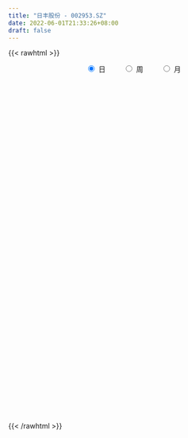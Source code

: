 ```yaml
---
title: "日丰股份 - 002953.SZ"
date: 2022-06-01T21:33:26+08:00
draft: false
---
```

{{< rawhtml >}}
    <div style="text-align: center">
        <label style="padding: 1rem;"><input style="margin-right: .5rem" type="radio" name="period" value="D" checked onclick="period_change(this)">日</label>
        <label style="padding: 1rem;"><input style="margin-right: .5rem" type="radio" name="period" value="W" onclick="period_change(this)">周</label>
        <label style="padding: 1rem;"><input style="margin-right: .5rem" type="radio" name="period" value="M" onclick="period_change(this)">月</label>
    </div>
    <div id="chart" style="height: 700px;"></div> 
    <script type="text/javascript">
        const D_v = [4543.0,6357.81,24019.19,13362.94,9066.63,9526.84,12273.0,9217.0,15599.23,35052.8,14997.01,22990.8,15922.03,13403.4,16217.33,10861.93,12522.52,12541.0,8512.6,8571.03,13570.0,19981.78,13193.91,16154.6,11645.41,22633.2,10874.6,24160.2,21448.6,18273.69,8511.0,9645.2,8670.21,10943.2,9916.0,25991.19,22322.63,12625.0,12101.6,10345.6,13674.4,11222.44,9140.8,11184.8,9157.8,14053.03,13467.2,14787.8,8556.2,13259.0,14322.99,10308.6,7933.39,10446.4,11861.8,7670.6,10428.0,18037.59,14621.4,12314.2,13980.44,13841.4,13320.73,22216.8,18340.2,28530.0,18557.63,14324.0,16413.8,14799.4,17777.4,16745.2,16732.52,12878.23,80746.35,66686.14,81108.84,55283.56,44692.03,35972.19,30787.62,27643.8,29346.82,27202.4,24713.6,28942.26,25210.43,20381.46,29242.8,20890.6,16372.2,59735.76,58441.6,44169.4,27109.56,29300.28,17171.4,21219.6,32522.52,20518.8,33923.04,25976.2,83542.29,85466.4,55422.27,46914.87,133076.7,226387.19,159967.92,168963.92,120039.06,108753.12,90962.87,55872.36,110287.12,59695.35,59031.66,76053.06,74931.67,77380.84,97325.9,78522.29,70008.46,56322.4,138598.24,249429.86,128399.03,89861.03,118896.7,108524.57,168007.24,132376.4,63589.13,79654.8,63837.23,59817.5,53386.4,36988.4,59690.8,35613.59,49200.92,39468.15,74079.6,44531.6,39511.21,27252.33,33039.93,53769.91,32577.13,23172.6,21158.4,33457.79,33558.29,25426.06,25306.0,29379.2,21889.52,30747.4,17859.6,40040.2,26620.41,30006.2,26046.6,24629.5,18617.4,27511.2,23807.0,14579.6,23146.2,18458.4,23560.45,19273.2,17549.2,15655.0,13004.2,13796.0,25098.0,11433.2,9895.4,17942.0,16081.0,11240.0,10077.2,39091.0,26905.79,31611.9,19469.66,15021.8,11891.2,8730.4,16611.58,13599.66,13581.4,22497.0,22839.8,10381.6,16221.34,11254.0,18209.4,14985.59,14418.87,10944.46,13594.26,11179.4,44112.86,53657.27,39896.13,21238.8,23717.6,13778.26,17465.2,9657.2,11138.47,12910.72,12604.83,12345.0,8596.4,7152.63,7662.4,12003.8,10775.42,11875.12,7098.49,9301.33,17657.4,15849.0,11079.03,13328.6,9468.4,17967.2,10770.94,10634.0,19184.13,25204.93,17679.8,13118.79,8069.62,7501.13,6825.05,10219.4,13898.4,14268.83,10916.6,13593.6,8958.2,8749.6,11949.39,9859.59,9525.12,11948.2]
const D_histogram = [0.0,0.0072496866,0.0422337808,0.0523127905,0.0592806246,0.0524640391,0.0603729284,0.060181597,0.050471994,0.0549037567,0.0499726505,0.0686738037,0.0678651473,0.0553540095,0.0315704382,0.0044490491,-0.0137801621,-0.047146921,-0.0689997044,-0.0657403352,-0.052505771,-0.0252967578,-0.0168627581,-0.0052840242,-0.0114744641,0.0092008095,0.0066814145,0.0235642549,0.0089114716,-0.0305030072,-0.0450113442,-0.0519803259,-0.0594835765,-0.0731745548,-0.0668850387,-0.0322949821,-0.0251023676,-0.0302963612,-0.0416363583,-0.0452901894,-0.0514898349,-0.0645863857,-0.0620267359,-0.0515614223,-0.0563555578,-0.0799069075,-0.0844420659,-0.1117277578,-0.1145737873,-0.0882894701,-0.0557724564,-0.0298608612,-0.0068269774,-0.009124884,-0.0169481823,-0.0118315345,0.0056216005,0.0426428047,0.0630875723,0.0738415427,0.0848094116,0.0747214437,0.08370344,0.0522841843,0.0481242209,0.0790271869,0.0758618001,0.0743104191,0.0768735063,0.0523497657,0.0381800276,0.0107341063,-0.0146843011,-0.0195970129,0.0403373539,0.08599051,0.1564793446,0.1650925988,0.1513264065,0.1188045409,0.0868100556,0.0445001122,0.0252827673,-0.018715932,-0.0554763099,-0.0409740019,-0.0301077975,-0.0347851679,-0.0712166542,-0.0897409976,-0.1022476425,-0.0373417118,0.0242661303,0.0639293094,0.0608096628,0.0340903927,0.0200675473,0.0076719946,0.023093949,0.0276487024,0.039130206,0.0159715991,0.041201929,0.0672652117,0.0546785602,0.0458436636,0.1341690898,0.1744339685,0.2037651112,0.2599790828,0.243987647,0.235990122,0.2016137444,0.1437498648,0.0387704439,-0.0162967663,-0.0601304711,-0.054921396,-0.0580499228,-0.0335609784,0.0025635668,-0.0344141966,-0.0411657084,-0.0572421896,0.040510696,0.1373843765,0.1262073211,0.108231206,0.1364670066,0.1082751979,0.1991091301,0.1614958582,0.1215592319,0.0022107782,-0.1102441118,-0.1407561262,-0.190101592,-0.2022827315,-0.2353809338,-0.2493237006,-0.2754881151,-0.283700811,-0.243846691,-0.2258146195,-0.2225289555,-0.1994331568,-0.1921185163,-0.23995131,-0.2573919415,-0.2313080804,-0.2215419067,-0.1843579416,-0.1289653855,-0.0820006377,-0.0611004728,-0.033880909,-0.0219190871,-0.0277557425,-0.0194900216,0.0253056865,0.0542156728,0.077911485,0.0930903444,0.0719287682,0.0519094545,-0.0104969658,-0.0597993627,-0.1064638998,-0.1704841983,-0.1746295871,-0.2031725286,-0.1825067335,-0.1297506912,-0.0753053503,-0.0282272582,0.0099150795,0.0117166278,0.0001919782,-0.0031271544,0.0231286061,0.0428797159,0.0631643091,0.0812996099,0.1173734476,0.149768712,0.1120865576,0.0998478512,0.089930719,0.0836981364,0.0728909725,0.0557878859,0.032317174,0.006012074,-0.0360205509,-0.0620128301,-0.0675129606,-0.045048745,-0.0648442057,-0.1386596578,-0.1502507967,-0.1282726293,-0.1014298829,-0.0778194877,-0.07005893,0.0053776638,0.0611914441,0.0620737552,0.0302528847,0.0082513925,-0.0019937193,-0.0190066125,-0.0278390765,-0.01825421,-0.0314099289,-0.0357215897,-0.0629004738,-0.0709351337,-0.0829802916,-0.0775732969,-0.0772886854,-0.0736716812,-0.074369461,-0.0762892287,-0.1003984045,-0.080763256,-0.1353871526,-0.1848817059,-0.1802820692,-0.174154472,-0.1248738061,-0.0738187531,-0.038199577,0.0274460205,0.1096841447,0.1403251951,0.1590362976,0.1682884204,0.1713814397,0.1694231214,0.1755024108,0.1890917084,0.2068829584,0.2259037361,0.1956817524,0.1804060127,0.1665915904,0.1578666325,0.1607255151,0.1607560818,0.1701330963]
const D_fast = [0.0,0.0090621083,0.0546046477,0.077761855,0.0995498452,0.1058492695,0.1288513909,0.1437054588,0.1466138543,0.1647715562,0.1723336126,0.2082032167,0.2243608471,0.2256882117,0.2097972499,0.1837881232,0.1621138715,0.1169603823,0.0778576727,0.0646819581,0.0647900796,0.0856749033,0.0898932135,0.1001509413,0.0910918854,0.1140673615,0.1132183201,0.1359922241,0.1235673088,0.0765270782,0.0507659052,0.0308018419,0.0084276973,-0.0235569197,-0.0339886633,-0.0074723522,-0.0065553296,-0.0193234135,-0.0410725002,-0.0560488787,-0.0751209828,-0.1043641302,-0.1173111643,-0.1197362063,-0.1386192312,-0.1821473078,-0.2077929826,-0.2630106141,-0.2945000904,-0.2902881406,-0.2717142411,-0.2532678611,-0.2319407218,-0.2365198494,-0.2485801932,-0.2464214291,-0.2275628939,-0.1798809886,-0.1436643279,-0.1144499717,-0.08227975,-0.0736873569,-0.0437795007,-0.0621277102,-0.0542566184,-0.0035968557,0.0122032075,0.0292294313,0.0510108951,0.0395745959,0.0349498647,0.0101874699,-0.0189020128,-0.0287139777,0.0413047276,0.1084555112,0.2180641819,0.2679505857,0.2920159952,0.2891952647,0.2789032934,0.247718378,0.2348217249,0.1861440426,0.1355145873,0.1397733948,0.1431126498,0.1297389874,0.0755033376,0.0345437448,-0.0035248107,0.0520456921,0.1197200667,0.1753655731,0.1874483423,0.1692516704,0.1602457118,0.1497681578,0.1709635994,0.1824305283,0.2036945834,0.1845288764,0.2200596885,0.2629392742,0.2640222627,0.266648282,0.3885159806,0.4723893515,0.5526617719,0.6738705142,0.7188759902,0.7698759957,0.7859030542,0.7639766408,0.6686898309,0.609548429,0.5506821065,0.5421608326,0.5245198251,0.5406185249,0.5773839617,0.5318026492,0.5147597103,0.4843726817,0.5922532413,0.723473016,0.7438477909,0.7529294772,0.8152820295,0.8141590203,0.954770235,0.9575309277,0.9479841094,0.8291883502,0.6891724323,0.6234713863,0.5266005224,0.4638487001,0.3719052644,0.2956315724,0.2005951292,0.1214572305,0.1003496777,0.0619280944,0.0095815195,-0.017180971,-0.0578959596,-0.1657165808,-0.2475051976,-0.2792483567,-0.3248676596,-0.3337731799,-0.3106219702,-0.2841573818,-0.2785323352,-0.2597829985,-0.2533009485,-0.2660765395,-0.262683324,-0.2115611942,-0.1690972898,-0.1259236063,-0.0874721609,-0.090651545,-0.0976934951,-0.1627241568,-0.2269763943,-0.3002569064,-0.4068982545,-0.45470104,-0.5340371137,-0.558998002,-0.5386796325,-0.5030606292,-0.4630393516,-0.4224182441,-0.4176875388,-0.4291641938,-0.433265115,-0.401227203,-0.3707561642,-0.3346804937,-0.2962202905,-0.2308030908,-0.1609656485,-0.1706261635,-0.157902907,-0.1453373596,-0.130645408,-0.1232298288,-0.1263859439,-0.1417773623,-0.1665794439,-0.2176172064,-0.2591126932,-0.2814910639,-0.2702890345,-0.3062955467,-0.4147759132,-0.4639297512,-0.4740197411,-0.4725344655,-0.4683789423,-0.478133117,-0.4013521073,-0.330240466,-0.3138397161,-0.3380973654,-0.3580360095,-0.3687795511,-0.3905440974,-0.4063363305,-0.4013150166,-0.4223232177,-0.4355652759,-0.4784692784,-0.5042377217,-0.5370279526,-0.5510142821,-0.5700518419,-0.5848527581,-0.6041429031,-0.625134978,-0.6743437549,-0.6748994205,-0.7633701052,-0.859085085,-0.8995559656,-0.9369669864,-0.918904772,-0.8863044073,-0.8602351254,-0.7877280228,-0.6780688624,-0.6123465132,-0.5538763364,-0.5025521085,-0.4566137293,-0.4162162672,-0.366261375,-0.3053991504,-0.2358871607,-0.1603904491,-0.1416919946,-0.1118662312,-0.0840327558,-0.0532910557,-0.0102507943,0.0299687928,0.0818790814]
const D_slow = [0.0,0.0018124217,0.0123708669,0.0254490645,0.0402692206,0.0533852304,0.0684784625,0.0835238618,0.0961418603,0.1098677995,0.1223609621,0.139529413,0.1564956998,0.1703342022,0.1782268117,0.179339074,0.1758940335,0.1641073033,0.1468573772,0.1304222933,0.1172958506,0.1109716611,0.1067559716,0.1054349656,0.1025663495,0.1048665519,0.1065369056,0.1124279693,0.1146558372,0.1070300854,0.0957772493,0.0827821679,0.0679112737,0.0496176351,0.0328963754,0.0248226299,0.018547038,0.0109729477,0.0005638581,-0.0107586893,-0.023631148,-0.0397777444,-0.0552844284,-0.068174784,-0.0822636734,-0.1022404003,-0.1233509168,-0.1512828562,-0.1799263031,-0.2019986706,-0.2159417847,-0.223407,-0.2251137443,-0.2273949653,-0.2316320109,-0.2345898945,-0.2331844944,-0.2225237933,-0.2067519002,-0.1882915145,-0.1670891616,-0.1484088007,-0.1274829407,-0.1144118946,-0.1023808394,-0.0826240426,-0.0636585926,-0.0450809878,-0.0258626112,-0.0127751698,-0.0032301629,-0.0005466364,-0.0042177116,-0.0091169649,0.0009673736,0.0224650011,0.0615848373,0.102857987,0.1406895886,0.1703907238,0.1920932377,0.2032182658,0.2095389576,0.2048599746,0.1909908972,0.1807473967,0.1732204473,0.1645241553,0.1467199918,0.1242847424,0.0987228318,0.0893874038,0.0954539364,0.1114362638,0.1266386795,0.1351612776,0.1401781645,0.1420961631,0.1478696504,0.154781826,0.1645643775,0.1685572772,0.1788577595,0.1956740624,0.2093437025,0.2208046184,0.2543468908,0.297955383,0.3488966607,0.4138914314,0.4748883432,0.5338858737,0.5842893098,0.620226776,0.629919387,0.6258451954,0.6108125776,0.5970822286,0.5825697479,0.5741795033,0.574820395,0.5662168458,0.5559254187,0.5416148713,0.5517425453,0.5860886395,0.6176404697,0.6446982712,0.6788150229,0.7058838224,0.7556611049,0.7960350695,0.8264248774,0.826977572,0.799416544,0.7642275125,0.7167021145,0.6661314316,0.6072861982,0.544955273,0.4760832442,0.4051580415,0.3441963687,0.2877427139,0.232110475,0.1822521858,0.1342225567,0.0742347292,0.0098867439,-0.0479402762,-0.1033257529,-0.1494152383,-0.1816565847,-0.2021567441,-0.2174318623,-0.2259020896,-0.2313818613,-0.238320797,-0.2431933024,-0.2368668808,-0.2233129626,-0.2038350913,-0.1805625052,-0.1625803132,-0.1496029496,-0.152227191,-0.1671770317,-0.1937930066,-0.2364140562,-0.280071453,-0.3308645851,-0.3764912685,-0.4089289413,-0.4277552789,-0.4348120934,-0.4323333236,-0.4294041666,-0.4293561721,-0.4301379607,-0.4243558091,-0.4136358801,-0.3978448029,-0.3775199004,-0.3481765385,-0.3107343605,-0.2827127211,-0.2577507583,-0.2352680785,-0.2143435444,-0.1961208013,-0.1821738298,-0.1740945363,-0.1725915178,-0.1815966556,-0.1970998631,-0.2139781033,-0.2252402895,-0.2414513409,-0.2761162554,-0.3136789546,-0.3457471119,-0.3711045826,-0.3905594545,-0.408074187,-0.4067297711,-0.3914319101,-0.3759134713,-0.3683502501,-0.366287402,-0.3667858318,-0.3715374849,-0.3784972541,-0.3830608066,-0.3909132888,-0.3998436862,-0.4155688046,-0.4333025881,-0.454047661,-0.4734409852,-0.4927631565,-0.5111810768,-0.5297734421,-0.5488457493,-0.5739453504,-0.5941361644,-0.6279829526,-0.6742033791,-0.7192738964,-0.7628125144,-0.7940309659,-0.8124856542,-0.8220355484,-0.8151740433,-0.7877530071,-0.7526717083,-0.7129126339,-0.6708405289,-0.6279951689,-0.5856393886,-0.5417637859,-0.4944908588,-0.4427701192,-0.3862941851,-0.337373747,-0.2922722439,-0.2506243463,-0.2111576882,-0.1709763094,-0.1307872889,-0.0882540149]
const D_data = [['2021-05-21', 14.0673, 13.975, 13.975, 14.11],['2021-05-24', 13.9679, 14.0886, 13.8542, 14.11],['2021-05-25', 14.0886, 14.5718, 13.9963, 14.5718],['2021-05-26', 14.5789, 14.4226, 14.387, 14.6286],['2021-05-27', 14.4226, 14.4794, 14.3657, 14.5433],['2021-05-28', 14.2307, 14.3586, 14.2307, 14.4794],['2021-05-31', 14.3444, 14.6002, 14.3018, 14.6286],['2021-06-01', 14.4439, 14.5789, 14.4226, 14.7778],['2021-06-02', 14.35, 14.49, 14.32, 14.65],['2021-06-03', 14.58, 14.71, 14.57, 15.35],['2021-06-04', 14.58, 14.65, 14.45, 14.71],['2021-06-07', 14.64, 15.05, 14.57, 15.11],['2021-06-08', 15.04, 14.93, 14.85, 15.18],['2021-06-09', 15.01, 14.82, 14.63, 15.01],['2021-06-10', 14.7, 14.64, 14.49, 14.83],['2021-06-11', 14.72, 14.5, 14.44, 14.72],['2021-06-15', 14.54, 14.51, 14.29, 14.66],['2021-06-16', 14.47, 14.18, 14.01, 14.51],['2021-06-17', 14.2, 14.15, 14.08, 14.3],['2021-06-18', 14.14, 14.38, 14.1, 14.4],['2021-06-21', 14.38, 14.52, 14.38, 14.7],['2021-06-22', 14.47, 14.79, 14.43, 14.8],['2021-06-23', 14.79, 14.65, 14.62, 14.88],['2021-06-24', 14.65, 14.75, 14.52, 14.95],['2021-06-25', 14.75, 14.55, 14.51, 14.87],['2021-06-28', 14.65, 14.94, 14.55, 15.02],['2021-06-29', 14.88, 14.72, 14.63, 14.99],['2021-06-30', 14.87, 15.03, 14.74, 15.15],['2021-07-01', 15.0, 14.67, 14.65, 15.0],['2021-07-02', 14.75, 14.22, 14.15, 14.75],['2021-07-05', 14.36, 14.37, 14.17, 14.49],['2021-07-06', 14.37, 14.38, 14.2, 14.49],['2021-07-07', 14.35, 14.3, 14.29, 14.47],['2021-07-08', 14.37, 14.12, 14.1, 14.39],['2021-07-09', 14.12, 14.3, 14.1, 14.42],['2021-07-12', 14.31, 14.73, 14.3, 15.08],['2021-07-13', 14.69, 14.48, 14.25, 14.69],['2021-07-14', 14.45, 14.31, 14.3, 14.46],['2021-07-15', 14.3, 14.16, 14.08, 14.44],['2021-07-16', 14.32, 14.18, 14.1, 14.32],['2021-07-19', 14.18, 14.08, 13.89, 14.29],['2021-07-20', 13.98, 13.89, 13.82, 13.98],['2021-07-21', 13.96, 14.0, 13.9, 14.05],['2021-07-22', 14.0, 14.08, 13.82, 14.08],['2021-07-23', 14.08, 13.85, 13.84, 14.08],['2021-07-26', 13.78, 13.47, 13.4, 13.83],['2021-07-27', 13.48, 13.55, 13.48, 13.84],['2021-07-28', 13.58, 13.08, 12.83, 13.58],['2021-07-29', 13.1, 13.19, 13.1, 13.28],['2021-07-30', 13.04, 13.51, 13.04, 13.66],['2021-08-02', 13.21, 13.66, 13.21, 13.73],['2021-08-03', 13.5, 13.67, 13.5, 13.84],['2021-08-04', 13.75, 13.72, 13.65, 13.9],['2021-08-05', 13.65, 13.42, 13.42, 13.82],['2021-08-06', 13.58, 13.28, 13.18, 13.62],['2021-08-09', 13.23, 13.39, 13.18, 13.45],['2021-08-10', 13.55, 13.57, 13.36, 13.67],['2021-08-11', 13.55, 13.95, 13.51, 13.96],['2021-08-12', 14.0, 13.91, 13.8, 14.11],['2021-08-13', 13.98, 13.9, 13.82, 14.01],['2021-08-16', 13.85, 14.0, 13.79, 14.11],['2021-08-17', 14.1, 13.78, 13.75, 14.16],['2021-08-18', 13.78, 14.06, 13.64, 14.07],['2021-08-19', 14.16, 13.53, 13.5, 14.22],['2021-08-20', 13.52, 13.8, 13.3, 14.01],['2021-08-23', 13.8, 14.35, 13.6, 14.62],['2021-08-24', 14.34, 14.05, 14.01, 14.36],['2021-08-25', 13.96, 14.11, 13.95, 14.27],['2021-08-26', 14.12, 14.22, 13.91, 14.29],['2021-08-27', 14.22, 13.87, 13.64, 14.22],['2021-08-30', 13.87, 13.93, 13.81, 14.12],['2021-08-31', 13.93, 13.67, 13.61, 14.03],['2021-09-01', 13.69, 13.55, 13.42, 13.81],['2021-09-02', 13.51, 13.71, 13.39, 13.72],['2021-09-03', 13.84, 14.68, 13.79, 15.0],['2021-09-06', 14.98, 14.84, 14.53, 15.25],['2021-09-07', 14.91, 15.57, 14.71, 15.69],['2021-09-08', 15.58, 15.15, 15.06, 15.6],['2021-09-09', 15.12, 15.0, 14.9, 15.36],['2021-09-10', 15.14, 14.77, 14.62, 15.14],['2021-09-13', 14.79, 14.71, 14.54, 14.89],['2021-09-14', 14.71, 14.46, 14.36, 14.8],['2021-09-15', 14.41, 14.64, 14.37, 14.94],['2021-09-16', 14.74, 14.19, 14.18, 14.76],['2021-09-17', 14.23, 14.06, 13.87, 14.42],['2021-09-22', 13.95, 14.63, 13.9, 14.68],['2021-09-23', 14.63, 14.65, 14.56, 14.92],['2021-09-24', 14.82, 14.47, 14.4, 14.85],['2021-09-27', 14.5, 13.94, 13.78, 14.63],['2021-09-28', 14.04, 13.97, 13.82, 14.04],['2021-09-29', 13.81, 13.9, 13.81, 14.1],['2021-09-30', 13.9, 14.97, 13.9, 15.12],['2021-10-08', 15.09, 15.28, 15.09, 15.65],['2021-10-11', 15.4, 15.33, 15.11, 15.55],['2021-10-12', 15.32, 14.96, 14.8, 15.33],['2021-10-13', 15.2, 14.64, 14.3, 15.2],['2021-10-14', 14.6, 14.73, 14.44, 14.82],['2021-10-15', 14.69, 14.71, 14.24, 14.73],['2021-10-18', 14.78, 15.1, 14.45, 15.24],['2021-10-19', 15.05, 15.06, 14.88, 15.24],['2021-10-20', 15.06, 15.24, 14.93, 15.35],['2021-10-21', 15.14, 14.82, 14.73, 15.18],['2021-10-22', 14.78, 15.48, 14.56, 15.88],['2021-10-25', 15.46, 15.7, 15.24, 15.78],['2021-10-26', 15.53, 15.33, 15.13, 15.6],['2021-10-27', 15.25, 15.39, 14.95, 15.46],['2021-10-28', 15.17, 16.93, 15.12, 16.93],['2021-10-29', 17.2, 16.84, 16.55, 18.0],['2021-11-01', 16.59, 17.09, 16.27, 17.89],['2021-11-02', 17.4, 17.9, 17.1, 18.77],['2021-11-03', 17.44, 17.37, 16.52, 17.51],['2021-11-04', 17.17, 17.67, 16.78, 17.75],['2021-11-05', 17.4, 17.48, 16.98, 17.57],['2021-11-08', 17.38, 17.16, 17.0, 17.45],['2021-11-09', 17.18, 16.29, 16.27, 17.44],['2021-11-10', 16.1, 16.58, 16.06, 16.59],['2021-11-11', 16.55, 16.51, 16.19, 16.78],['2021-11-12', 16.6, 17.06, 16.37, 17.1],['2021-11-15', 17.08, 17.0, 16.85, 17.58],['2021-11-16', 16.93, 17.45, 16.67, 17.45],['2021-11-17', 17.32, 17.83, 17.1, 17.96],['2021-11-18', 17.78, 16.98, 16.98, 17.78],['2021-11-19', 16.9, 17.29, 16.46, 17.37],['2021-11-22', 17.37, 17.15, 17.13, 17.8],['2021-11-23', 17.96, 18.87, 17.58, 18.87],['2021-11-24', 19.68, 19.54, 19.2, 20.55],['2021-11-25', 19.1, 18.61, 18.6, 19.21],['2021-11-26', 18.21, 18.63, 18.14, 18.93],['2021-11-29', 18.3, 19.43, 18.21, 19.84],['2021-11-30', 19.91, 18.92, 18.88, 20.0],['2021-12-01', 19.03, 20.81, 18.43, 20.81],['2021-12-02', 20.77, 19.6, 19.54, 20.77],['2021-12-03', 19.88, 19.59, 19.2, 19.94],['2021-12-06', 19.36, 18.33, 18.3, 19.7],['2021-12-07', 18.66, 17.86, 17.51, 18.66],['2021-12-08', 17.82, 18.51, 17.66, 18.73],['2021-12-09', 18.58, 18.03, 17.93, 18.58],['2021-12-10', 18.03, 18.27, 17.95, 18.47],['2021-12-13', 18.31, 17.8, 17.56, 18.39],['2021-12-14', 17.8, 17.8, 17.6, 17.99],['2021-12-15', 17.87, 17.4, 17.37, 17.9],['2021-12-16', 17.4, 17.37, 17.26, 17.53],['2021-12-17', 17.37, 17.9, 17.29, 18.28],['2021-12-20', 17.72, 17.64, 17.39, 18.17],['2021-12-21', 17.52, 17.37, 16.92, 17.59],['2021-12-22', 17.37, 17.55, 17.18, 17.55],['2021-12-23', 17.52, 17.3, 17.18, 17.52],['2021-12-24', 17.33, 16.34, 16.34, 17.33],['2021-12-27', 16.28, 16.35, 16.24, 16.77],['2021-12-28', 16.49, 16.72, 16.39, 16.82],['2021-12-29', 16.66, 16.42, 16.41, 16.68],['2021-12-30', 16.6, 16.71, 16.3, 16.89],['2021-12-31', 16.76, 17.04, 16.64, 17.16],['2022-01-04', 16.85, 17.1, 16.85, 17.4],['2022-01-05', 17.1, 16.87, 16.61, 17.1],['2022-01-06', 16.87, 17.01, 16.59, 17.14],['2022-01-07', 17.01, 16.87, 16.82, 17.16],['2022-01-10', 16.87, 16.61, 16.59, 17.05],['2022-01-11', 16.63, 16.74, 16.63, 16.9],['2022-01-12', 16.78, 17.31, 16.77, 17.44],['2022-01-13', 17.29, 17.31, 17.04, 17.47],['2022-01-14', 17.21, 17.41, 17.12, 17.64],['2022-01-17', 17.41, 17.45, 17.19, 17.53],['2022-01-18', 17.38, 17.02, 16.93, 17.48],['2022-01-19', 17.03, 16.95, 16.66, 17.18],['2022-01-20', 17.1, 16.19, 16.16, 17.1],['2022-01-21', 16.19, 16.0, 15.7, 16.28],['2022-01-24', 15.93, 15.68, 15.6, 16.01],['2022-01-25', 15.68, 15.02, 15.0, 15.89],['2022-01-26', 15.25, 15.41, 15.05, 15.42],['2022-01-27', 15.43, 14.82, 14.54, 15.5],['2022-01-28', 14.97, 15.21, 14.67, 15.32],['2022-02-07', 15.57, 15.63, 15.18, 15.75],['2022-02-08', 15.66, 15.8, 15.4, 15.84],['2022-02-09', 15.67, 15.88, 15.67, 15.95],['2022-02-10', 15.76, 15.93, 15.62, 15.94],['2022-02-11', 15.85, 15.53, 15.21, 15.85],['2022-02-14', 15.33, 15.28, 15.15, 15.53],['2022-02-15', 15.28, 15.28, 15.06, 15.34],['2022-02-16', 15.39, 15.66, 15.24, 15.73],['2022-02-17', 15.6, 15.67, 15.56, 15.9],['2022-02-18', 15.66, 15.77, 15.53, 15.78],['2022-02-21', 15.78, 15.85, 15.62, 15.85],['2022-02-22', 15.8, 16.25, 15.51, 16.52],['2022-02-23', 16.4, 16.45, 16.0, 16.58],['2022-02-24', 16.29, 15.62, 15.39, 16.4],['2022-02-25', 15.74, 15.85, 15.64, 16.14],['2022-02-28', 15.86, 15.86, 15.44, 15.91],['2022-03-01', 15.86, 15.9, 15.81, 16.0],['2022-03-02', 15.77, 15.83, 15.7, 15.98],['2022-03-03', 15.87, 15.7, 15.56, 15.97],['2022-03-04', 15.7, 15.52, 15.39, 15.83],['2022-03-07', 15.37, 15.34, 15.2, 15.55],['2022-03-08', 15.31, 14.92, 14.56, 15.6],['2022-03-09', 14.92, 14.87, 14.38, 15.22],['2022-03-10', 15.2, 14.96, 14.92, 15.36],['2022-03-11', 14.65, 15.28, 14.53, 15.3],['2022-03-14', 15.14, 14.68, 14.67, 15.14],['2022-03-15', 14.6, 13.63, 13.61, 14.6],['2022-03-16', 13.82, 14.02, 13.43, 14.12],['2022-03-17', 14.16, 14.31, 14.09, 14.49],['2022-03-18', 14.2, 14.36, 14.03, 14.44],['2022-03-21', 14.37, 14.33, 14.18, 14.6],['2022-03-22', 14.46, 14.1, 14.08, 14.46],['2022-03-23', 14.16, 15.09, 14.08, 15.28],['2022-03-24', 14.84, 15.17, 14.21, 15.43],['2022-03-25', 14.88, 14.63, 14.55, 15.32],['2022-03-28', 14.45, 14.12, 14.03, 14.49],['2022-03-29', 14.25, 14.06, 13.79, 14.5],['2022-03-30', 14.03, 14.07, 13.86, 14.2],['2022-03-31', 14.0, 13.85, 13.76, 14.07],['2022-04-01', 13.88, 13.81, 13.63, 13.89],['2022-04-06', 13.81, 13.97, 13.75, 14.08],['2022-04-07', 13.8, 13.6, 13.57, 14.06],['2022-04-08', 13.6, 13.58, 13.27, 13.75],['2022-04-11', 13.58, 13.11, 13.1, 13.58],['2022-04-12', 13.24, 13.14, 12.9, 13.24],['2022-04-13', 13.06, 12.91, 12.88, 13.18],['2022-04-14', 12.95, 12.98, 12.91, 13.09],['2022-04-15', 12.9, 12.8, 12.51, 12.98],['2022-04-18', 12.78, 12.72, 12.41, 12.78],['2022-04-19', 12.73, 12.54, 12.5, 12.96],['2022-04-20', 12.58, 12.38, 12.34, 12.67],['2022-04-21', 12.36, 11.88, 11.82, 12.47],['2022-04-22', 11.87, 12.26, 11.68, 12.53],['2022-04-25', 12.01, 11.06, 11.05, 12.01],['2022-04-26', 11.05, 10.62, 10.58, 11.34],['2022-04-27', 10.53, 10.93, 10.31, 10.99],['2022-04-28', 10.92, 10.73, 10.61, 10.94],['2022-04-29', 10.77, 11.19, 10.75, 11.21],['2022-05-05', 11.19, 11.29, 10.99, 11.48],['2022-05-06', 10.97, 11.17, 10.9, 11.23],['2022-05-09', 11.15, 11.7, 11.08, 11.8],['2022-05-10', 11.85, 12.25, 11.35, 12.6],['2022-05-11', 12.11, 11.9, 11.88, 12.5],['2022-05-12', 11.8, 11.9, 11.72, 12.08],['2022-05-13', 11.98, 11.89, 11.75, 12.04],['2022-05-16', 11.9, 11.89, 11.81, 12.03],['2022-05-17', 11.97, 11.88, 11.68, 11.97],['2022-05-18', 11.93, 12.05, 11.83, 12.15],['2022-05-19', 11.87, 12.27, 11.79, 12.37],['2022-05-20', 12.32, 12.5, 12.18, 12.61],['2022-05-23', 12.4, 12.73, 12.4, 12.79],['2022-05-24', 12.73, 12.2, 12.18, 12.85],['2022-05-25', 12.19, 12.37, 12.12, 12.41],['2022-05-26', 12.56, 12.41, 12.12, 12.56],['2022-05-27', 12.49, 12.51, 12.41, 12.72],['2022-05-30', 12.51, 12.74, 12.45, 12.79],['2022-05-31', 12.61, 12.82, 12.6, 12.92],['2022-06-01', 12.75, 13.08, 12.66, 13.13]]
const W_v = [594.01,9011.12,1121454.1399999999,865048.4800000001,1059744.6199999999,841333.7999999999,625509.48,442263.99,293690.49,284327.3,288647.94,186176.03,244453.12,561852.4199999999,525910.9399999999,541507.5800000001,321492.55,265435.2,254783.1,360223.67,308186.36,29595.37,100806.02,122852.62,88671.39,127025.0,92587.43,126542.83,124697.72,97814.57,112437.53,89041.06,140266.86,105771.31,109496.42,124169.4,182468.75,147769.74,154677.52,197407.33,216924.31,133009.0,395280.65,845211.8699999999,378001.51,473832.24,565291.1799999999,541319.78,446163.94,283914.01,214666.3,175050.39,353321.95,210685.72,136280.9,177639.15,139947.74,259406.08,148657.96,252215.9,526567.3400000001,567630.02,245510.82,129494.42,154591.88,234811.09,180981.18,91967.25,77186.04,83195.9,42223.19,47074.65,22478.58,7808.0,49281.51,30698.4,66724.59,125000.88,59163.29,60551.89,43394.86,34942.45,28911.0,21710.45,35528.7,32275.0,66563.56,129494.45,69557.51,37971.13,54896.0,29255.0,19708.5,45466.99,38393.86,32301.67,46881.0,33271.0,143066.76,46044.73,90471.73,45574.88,47644.0,11968.0,28298.38,27529.0,62333.41,87139.04,79395.49,42147.15,74545.7,97390.29,47685.61,83386.02,54380.24,64123.23,54873.18,63071.79,81699.57,92624.83,144879.7,283742.76,139694.24,74534.15,126241.36,58441.6,138970.24,196482.85,547267.4299999999,648686.89,360939.55,398169.16,662610.5600000001,591394.04,293684.33,258053.06,198104.98,143924.21,102000.78,145273.81,120611.7,99017.85,85102.4,66591.6,127155.55,65854.64,85521.14,69812.32,162439.92,85857.06,36654.02,47760.23,56707.76,67692.23,21404.94,83257.27,52712.81,54167.39,31332.91]
const W_histogram = [0.0,0.4565451852,0.6477621458,1.3168452854,1.2338241326,0.9885843632,0.8509489488,0.5658306016,0.3745946131,0.1571721442,-0.0258082448,-0.197378197,-0.2698745145,-0.267740315,-0.2156313099,-0.1826598644,-0.2337629769,-0.1968810612,-0.1671802741,-0.1228751526,-0.214340175,-0.3013296507,-0.3257348234,-0.3796526181,-0.4078140804,-0.5111743595,-0.5401488011,-0.5395841744,-0.5238103362,-0.5499693863,-0.5218139447,-0.4693660267,-0.3866961261,-0.3164817612,-0.208353598,-0.1375403058,-0.0376287911,-0.0120738004,-0.0781512542,-0.0979604223,-0.0591153455,-0.1327890245,-0.0091598527,0.4646987729,1.5572004816,1.7813373082,1.476941652,1.0323416097,0.6975035121,0.3527707308,0.0556136651,-0.1164946926,-0.2442119812,-0.4292428796,-0.5586938103,-0.5911442708,-0.5887661634,-0.5048520425,-0.4156984209,-0.2961565878,-0.1364136091,-0.0629082598,-0.1151753614,-0.1113351246,-0.1266800099,-0.0001579919,-0.0103453756,-0.0612320876,-0.0794976914,-0.2035902781,-0.2537416692,-0.3069393227,-0.3200121597,-0.2915620065,-0.2664777091,-0.2501074208,-0.2299590394,-0.1857661638,-0.180981685,-0.1195854008,-0.0918435501,-0.0896123278,-0.1177955297,-0.140174874,-0.1896134532,-0.206286651,-0.1897449197,-0.1106486799,-0.0638024117,-0.0684980327,-0.0778849865,-0.1022424966,-0.0628380415,-0.0438801367,-0.0041699882,-0.0083889482,0.0394493457,0.0561045393,0.1061716381,0.1339557946,0.1777545366,0.181734898,0.185974774,0.1797628544,0.1678157039,0.1484460583,0.1572844347,0.1770972588,0.1741772759,0.158679425,0.154255893,0.1247450062,0.1069377838,0.0843924101,0.0464650638,0.0001407294,-0.0419986541,-0.0249652377,-0.0176281935,-0.0058640866,0.0552965603,0.0981371092,0.0759713979,0.0855256147,0.1200090795,0.1559111527,0.1343054391,0.1629971261,0.2589911021,0.3455976751,0.3533459353,0.3519372909,0.4148985901,0.4897088375,0.4214036803,0.3266435457,0.1435819199,0.0586716911,-0.0159231013,-0.0347951624,-0.1421171297,-0.2593609245,-0.3052486722,-0.3084160102,-0.2941488695,-0.2951968599,-0.2993727373,-0.3480038876,-0.3452132253,-0.3791131009,-0.3957163103,-0.4348057344,-0.4696327004,-0.5327153271,-0.541978446,-0.4685626022,-0.3531257605,-0.2548881144,-0.1362615375]
const W_fast = [0.0,0.5706814815,0.9238389786,1.9221334395,2.1475683199,2.1494746413,2.2245764641,2.0809157673,1.983328432,1.8051989992,1.615766549,1.3948520475,1.2548871014,1.1900862222,1.1882873998,1.1755938791,1.0660500224,1.0537116729,1.0416173914,1.0552037248,0.9101536586,0.7478317702,0.6419928916,0.4931619424,0.36304696,0.1318930911,-0.0321185508,-0.1664499677,-0.2816287135,-0.4452801102,-0.5475781548,-0.6124717435,-0.6264758743,-0.6353819498,-0.5793421861,-0.5429139703,-0.4524096534,-0.4298731127,-0.5154883802,-0.5597876538,-0.5357214134,-0.6425923485,-0.5212531399,0.068780179,1.550582008,2.2200531617,2.2848929184,2.0983782786,1.9379160591,1.6813759605,1.398122311,1.1968902801,1.0081199963,0.715778378,0.4466539947,0.2664174665,0.1216040331,0.0793051433,0.0645341596,0.1100368458,0.2356764222,0.2934547066,0.2123937647,0.1884002203,0.1413853326,0.2678678526,0.255094125,0.1888993911,0.1507593644,-0.0242307917,-0.1378176002,-0.2677500844,-0.3608259613,-0.4052663097,-0.4468014396,-0.4929580064,-0.5302993849,-0.5325480503,-0.5730089927,-0.5415090587,-0.5367280956,-0.5568999553,-0.6145320396,-0.6719551023,-0.7687970449,-0.8370419054,-0.867936404,-0.8165023342,-0.7856066689,-0.8074267981,-0.8362849985,-0.8862031328,-0.862508188,-0.8545203174,-0.815852666,-0.822168863,-0.7644682327,-0.7337869043,-0.6571768959,-0.5959037908,-0.5076664146,-0.4582523288,-0.4075187592,-0.3687899653,-0.3387831898,-0.3210413208,-0.2728818358,-0.2087946969,-0.1681703608,-0.1439983555,-0.1098579143,-0.1081825496,-0.0992553259,-0.1007025972,-0.1270136775,-0.1733028296,-0.2259418766,-0.2151497696,-0.2122197738,-0.2019216885,-0.1269369016,-0.0595620754,-0.0627349372,-0.0317993168,0.0326864179,0.1075662794,0.1195369255,0.1889778941,0.3497196456,0.5227256373,0.6188103814,0.7053860597,0.8720720064,1.0693094632,1.106355226,1.0932559778,0.946089832,0.875847526,0.7972719583,0.7697011066,0.6268498569,0.444765831,0.3225659151,0.2422945747,0.1830244979,0.1081772925,0.0291582309,-0.1064738913,-0.1899865353,-0.3186646862,-0.4341969732,-0.5819878308,-0.734222972,-0.9304844304,-1.0752421608,-1.1189669676,-1.0918115659,-1.0572959485,-0.9727347559]
const W_slow = [0.0,0.1141362963,0.2760768328,0.6052881541,0.9137441873,1.1608902781,1.3736275153,1.5150851657,1.608733819,1.648026855,1.6415747938,1.5922302445,1.5247616159,1.4578265372,1.4039187097,1.3582537436,1.2998129993,1.2505927341,1.2087976655,1.1780788774,1.1244938336,1.0491614209,0.9677277151,0.8728145605,0.7708610404,0.6430674506,0.5080302503,0.3731342067,0.2421816227,0.1046892761,-0.0257642101,-0.1431057168,-0.2397797483,-0.3189001886,-0.3709885881,-0.4053736645,-0.4147808623,-0.4177993124,-0.4373371259,-0.4618272315,-0.4766060679,-0.509803324,-0.5120932872,-0.395918594,-0.0066184736,0.4387158535,0.8079512665,1.0660366689,1.2404125469,1.3286052297,1.3425086459,1.3133849728,1.2523319775,1.1450212576,1.005347805,0.8575617373,0.7103701965,0.5841571858,0.4802325806,0.4061934336,0.3720900314,0.3563629664,0.3275691261,0.2997353449,0.2680653425,0.2680258445,0.2654395006,0.2501314787,0.2302570558,0.1793594863,0.115924069,0.0391892383,-0.0408138016,-0.1137043032,-0.1803237305,-0.2428505857,-0.3003403455,-0.3467818865,-0.3920273077,-0.4219236579,-0.4448845455,-0.4672876274,-0.4967365098,-0.5317802283,-0.5791835917,-0.6307552544,-0.6781914843,-0.7058536543,-0.7218042572,-0.7389287654,-0.758400012,-0.7839606362,-0.7996701465,-0.8106401807,-0.8116826778,-0.8137799148,-0.8039175784,-0.7898914436,-0.763348534,-0.7298595854,-0.6854209512,-0.6399872267,-0.5934935332,-0.5485528196,-0.5065988937,-0.4694873791,-0.4301662704,-0.3858919557,-0.3423476368,-0.3026777805,-0.2641138073,-0.2329275557,-0.2061931098,-0.1850950072,-0.1734787413,-0.173443559,-0.1839432225,-0.1901845319,-0.1945915803,-0.1960576019,-0.1822334619,-0.1576991846,-0.1387063351,-0.1173249314,-0.0873226616,-0.0483448734,-0.0147685136,0.0259807679,0.0907285435,0.1771279622,0.265464446,0.3534487688,0.4571734163,0.5796006257,0.6849515457,0.7666124322,0.8025079121,0.8171758349,0.8131950596,0.804496269,0.7689669866,0.7041267554,0.6278145874,0.5507105848,0.4771733675,0.4033741525,0.3285309681,0.2415299963,0.1552266899,0.0604484147,-0.0384806629,-0.1471820965,-0.2645902716,-0.3977691033,-0.5332637148,-0.6504043654,-0.7386858055,-0.8024078341,-0.8364732185]
const W_data = [['2019-05-10', 8.8686, 11.7147, 8.8686, 11.7147],['2019-05-17', 12.8883, 18.8686, 12.8883, 18.8686],['2019-05-24', 18.1096, 17.7723, 15.4743, 20.0703],['2019-05-31', 17.4842, 26.9501, 16.7533, 26.9501],['2019-06-06', 29.6486, 20.246, 19.7189, 29.6486],['2019-06-14', 20.246, 18.3626, 18.1518, 21.6936],['2019-06-21', 17.955, 19.5924, 17.5966, 20.3584],['2019-06-28', 19.3254, 17.3717, 17.0977, 19.6065],['2019-07-05', 17.7091, 17.8566, 17.3155, 18.3134],['2019-07-12', 17.6247, 16.8654, 15.9967, 17.6599],['2019-07-19', 16.4699, 16.4981, 16.265, 17.9318],['2019-07-26', 16.5334, 15.8201, 15.0785, 16.5405],['2019-08-02', 15.8201, 16.4345, 15.5376, 16.7382],['2019-08-09', 16.4204, 17.1761, 16.378, 18.5745],['2019-08-16', 17.4586, 17.96, 16.823, 19.1395],['2019-08-23', 18.073, 17.9883, 17.3527, 19.5986],['2019-08-30', 17.4515, 16.9077, 16.8795, 18.5604],['2019-09-06', 16.7524, 17.9812, 16.7453, 18.0589],['2019-09-12', 18.0377, 18.1013, 17.7623, 18.6381],['2019-09-20', 18.1578, 18.5392, 17.4304, 18.8358],['2019-09-27', 18.4262, 16.7382, 16.4981, 19.3231],['2019-09-30', 16.7382, 16.258, 16.1097, 16.943],['2019-10-11', 16.378, 16.6323, 16.0673, 17.3032],['2019-10-18', 16.7241, 15.8978, 15.5376, 17.2185],['2019-10-25', 15.8907, 15.7989, 15.3398, 16.3004],['2019-11-01', 15.8766, 14.231, 13.7649, 16.0178],['2019-11-08', 14.224, 14.4641, 14.1745, 14.7819],['2019-11-15', 14.457, 14.3864, 14.0615, 14.9585],['2019-11-22', 14.1322, 14.2381, 14.1322, 14.9655],['2019-11-29', 14.1463, 13.2776, 12.8185, 14.231],['2019-12-06', 13.2988, 13.5389, 12.8891, 13.7578],['2019-12-13', 13.5389, 13.6519, 13.3482, 13.8143],['2019-12-20', 13.659, 14.0262, 13.6519, 14.4429],['2019-12-27', 13.9273, 13.9626, 13.546, 14.3723],['2020-01-03', 13.9344, 14.6618, 13.8426, 14.7254],['2020-01-10', 14.4923, 14.4853, 14.1251, 14.6265],['2020-01-17', 14.4782, 15.1845, 14.2381, 15.5376],['2020-01-23', 15.1138, 14.5135, 14.337, 15.7142],['2020-02-07', 13.0657, 13.1575, 11.7944, 13.3765],['2020-02-14', 13.0445, 13.3694, 12.9527, 13.7366],['2020-02-21', 13.3976, 14.0262, 13.3694, 14.8102],['2020-02-28', 13.9768, 12.3736, 12.3595, 14.0757],['2020-03-06', 12.5007, 14.8525, 12.5007, 15.9684],['2020-03-13', 14.4853, 20.9828, 14.4853, 20.9828],['2020-03-20', 23.0804, 33.7731, 21.2583, 33.7731],['2020-03-27', 34.9596, 27.8335, 25.5664, 35.3833],['2020-04-03', 28.8152, 22.3883, 21.2653, 32.4877],['2020-04-10', 22.1128, 19.7398, 19.5986, 22.7626],['2020-04-17', 19.7892, 19.8599, 19.0971, 20.778],['2020-04-24', 20.0717, 18.4968, 18.1578, 20.1565],['2020-04-30', 18.744, 17.7058, 17.056, 18.8782],['2020-05-08', 17.6564, 18.1649, 17.5434, 18.5604],['2020-05-15', 18.2426, 17.9459, 17.8117, 19.4997],['2020-05-22', 17.9954, 16.2792, 16.2085, 18.0377],['2020-05-29', 16.3498, 15.879, 15.5376, 16.7735],['2020-06-05', 15.9927, 16.3266, 15.9714, 17.0087],['2020-06-12', 16.4758, 16.3195, 15.879, 16.7458],['2020-06-19', 16.3124, 17.2289, 16.2129, 17.7618],['2020-06-24', 17.1934, 17.4705, 16.8026, 17.7547],['2020-07-03', 17.4776, 18.1952, 16.7884, 18.6854],['2020-07-10', 18.3799, 19.339, 18.0531, 21.3141],['2020-07-17', 19.3959, 18.863, 18.1383, 23.5876],['2020-07-24', 18.6499, 17.3213, 17.1152, 19.8079],['2020-07-31', 17.5486, 17.847, 17.1366, 18.1383],['2020-08-07', 17.8897, 17.5202, 17.3284, 18.2804],['2020-08-14', 17.5202, 19.5877, 17.2502, 19.8221],['2020-08-21', 19.609, 18.2236, 18.1454, 19.8648],['2020-08-28', 18.4722, 17.5557, 17.1366, 18.4722],['2020-09-04', 17.5557, 17.7547, 17.1934, 17.982],['2020-09-11', 17.6197, 15.9572, 15.4883, 17.9891],['2020-09-18', 16.1277, 16.2485, 15.8435, 16.4687],['2020-09-25', 16.2485, 15.7156, 15.6872, 16.6534],['2020-09-30', 15.7369, 15.7867, 15.7369, 16.2272],['2020-10-09', 15.9003, 16.0922, 15.9003, 16.22],['2020-10-16', 16.1987, 15.9501, 15.8009, 16.5966],['2020-10-23', 15.8506, 15.7156, 15.7085, 16.1419],['2020-10-30', 15.6801, 15.6304, 15.0265, 16.0211],['2020-11-06', 15.6375, 15.8932, 14.0673, 17.0229],['2020-11-13', 15.8932, 15.332, 15.1117, 16.2556],['2020-11-20', 15.3462, 16.0424, 14.9909, 16.2343],['2020-11-27', 16.0424, 15.7156, 15.5309, 16.0424],['2020-12-04', 15.6304, 15.3391, 15.3249, 15.7867],['2020-12-11', 15.4883, 14.7352, 14.6002, 15.4883],['2020-12-18', 14.6854, 14.4936, 14.2947, 15.0336],['2020-12-25', 14.4936, 13.7476, 13.4563, 14.6499],['2020-12-31', 13.7476, 13.7334, 13.1437, 14.0318],['2021-01-08', 13.7121, 13.8968, 13.4989, 14.9128],['2021-01-15', 13.8968, 14.721, 13.4137, 15.8435],['2021-01-22', 14.8702, 14.4865, 14.4226, 15.6304],['2021-01-29', 14.4865, 13.7973, 13.4492, 14.9412],['2021-02-05', 13.8044, 13.5345, 13.1437, 14.2449],['2021-02-10', 13.6055, 13.0727, 12.7885, 13.6055],['2021-02-19', 13.2574, 13.7334, 13.1011, 13.8187],['2021-02-26', 13.7121, 13.4776, 13.1721, 13.9394],['2021-03-05', 13.4705, 13.7618, 13.3782, 13.9608],['2021-03-12', 13.8897, 13.1863, 13.0869, 13.8897],['2021-03-19', 13.1863, 13.8542, 12.9803, 13.8755],['2021-03-26', 13.776, 13.5629, 13.3569, 13.8329],['2021-04-02', 13.6268, 14.1171, 13.5132, 15.4385],['2021-04-09', 14.181, 14.0389, 13.9394, 14.3799],['2021-04-16', 14.0389, 14.4581, 14.0034, 14.8702],['2021-04-23', 14.522, 14.1384, 14.0389, 14.6641],['2021-04-30', 14.1597, 14.2236, 13.5132, 14.2378],['2021-05-07', 14.2023, 14.1526, 14.0815, 14.4012],['2021-05-14', 13.9394, 14.0957, 13.8897, 14.316],['2021-05-21', 13.9394, 13.975, 13.9181, 14.2663],['2021-05-28', 13.9679, 14.3586, 13.8542, 14.6286],['2021-06-04', 14.3444, 14.65, 14.3018, 15.35],['2021-06-11', 14.64, 14.5, 14.44, 15.18],['2021-06-18', 14.54, 14.38, 14.01, 14.66],['2021-06-25', 14.38, 14.55, 14.38, 14.95],['2021-07-02', 14.65, 14.22, 14.15, 15.15],['2021-07-09', 14.36, 14.3, 14.1, 14.49],['2021-07-16', 14.31, 14.18, 14.08, 15.08],['2021-07-23', 14.18, 13.85, 13.82, 14.29],['2021-07-30', 13.78, 13.51, 12.83, 13.84],['2021-08-06', 13.21, 13.28, 13.18, 13.9],['2021-08-13', 13.23, 13.9, 13.18, 14.11],['2021-08-20', 13.85, 13.8, 13.3, 14.22],['2021-08-27', 13.8, 13.87, 13.6, 14.62],['2021-09-03', 13.87, 14.68, 13.39, 15.0],['2021-09-10', 14.98, 14.77, 14.53, 15.69],['2021-09-17', 14.79, 14.06, 13.87, 14.94],['2021-09-24', 13.95, 14.47, 13.9, 14.92],['2021-09-30', 14.5, 14.97, 13.78, 15.12],['2021-10-08', 15.09, 15.28, 15.09, 15.65],['2021-10-15', 15.4, 14.71, 14.24, 15.55],['2021-10-22', 14.78, 15.48, 14.45, 15.88],['2021-10-29', 15.46, 16.84, 14.95, 18.0],['2021-11-05', 16.59, 17.48, 16.27, 18.77],['2021-11-12', 17.38, 17.06, 16.06, 17.45],['2021-11-19', 17.08, 17.29, 16.46, 17.96],['2021-11-26', 17.37, 18.63, 17.13, 20.55],['2021-12-03', 18.3, 19.59, 18.21, 20.81],['2021-12-10', 19.36, 18.27, 17.51, 19.7],['2021-12-17', 18.31, 17.9, 17.26, 18.39],['2021-12-24', 17.72, 16.34, 16.34, 18.17],['2021-12-31', 16.28, 17.04, 16.24, 17.16],['2022-01-07', 16.85, 16.87, 16.59, 17.4],['2022-01-14', 16.87, 17.41, 16.59, 17.64],['2022-01-21', 17.41, 16.0, 15.7, 17.53],['2022-01-28', 15.93, 15.21, 14.54, 16.01],['2022-02-11', 15.57, 15.53, 15.18, 15.95],['2022-02-18', 15.33, 15.77, 15.06, 15.9],['2022-02-25', 15.78, 15.85, 15.39, 16.58],['2022-03-04', 15.86, 15.52, 15.39, 16.0],['2022-03-11', 15.37, 15.28, 14.38, 15.6],['2022-03-18', 15.14, 14.36, 13.43, 15.14],['2022-03-25', 14.37, 14.63, 14.08, 15.43],['2022-04-01', 14.45, 13.81, 13.63, 14.5],['2022-04-08', 13.81, 13.58, 13.27, 14.08],['2022-04-15', 13.58, 12.8, 12.51, 13.58],['2022-04-22', 12.78, 12.26, 11.68, 12.96],['2022-04-29', 12.01, 11.19, 10.31, 12.01],['2022-05-06', 11.19, 11.17, 10.9, 11.48],['2022-05-13', 11.15, 11.89, 11.08, 12.6],['2022-05-20', 11.9, 12.5, 11.68, 12.61],['2022-05-27', 12.4, 12.51, 12.12, 12.85],['2022-06-02', 12.51, 13.08, 12.45, 13.13]]
const M_v = [1996107.75,2968851.8900000001,1168039.6199999999,2080018.7499999998,1218223.7,417239.16,463758.42,492256.52,519164.55,702018.16,2358906.6399999997,1784774.8400000001,875338.9599999998,790127.51,1656941.9199999999,677343.0600000002,257166.7,154512.5,295506.92,145971.6,303586.65,149326.49,248778.39,274871.24,142401.79,328622.3799999999,289297.39,326791.97,734569.6100000001,941162.1199999999,2297827.4299999997,1257739.3499999999,466904.1400000001,293871.35,444806.08,218471.44,230927.12,11948.2]
const M_histogram = [0.0,-0.6112711111,-1.0622391997,-1.2137378037,-1.279949766,-1.3715077082,-1.4079235515,-1.2861245454,-1.0997114516,-1.0405154873,0.1470266825,0.174991667,0.089672293,0.1380807247,0.2252840781,0.2727765307,0.1952456199,0.147249844,0.1294681195,0.0111051431,-0.03943379,-0.0692031706,-0.00670423,0.0437145211,0.1173743026,0.2048673243,0.1715456091,0.1710690249,0.2635663516,0.4452644091,0.685733706,0.6961530045,0.5634394339,0.5049536322,0.3251524032,0.0365159226,-0.0315110333,-0.045056507]
const M_fast = [0.0,-0.7640888889,-1.4806167775,-1.9355498323,-2.3217492361,-2.7561841054,-3.1445808365,-3.3443129668,-3.4328277359,-3.6337606434,-2.409461803,-2.3377489018,-2.4006502025,-2.3177215897,-2.1741972167,-2.0585106315,-2.0872301373,-2.0984134522,-2.0838281468,-2.1994148375,-2.2598122181,-2.3068823913,-2.2460595082,-2.1847121269,-2.0817087696,-1.9429989169,-1.9334342298,-1.8911435578,-1.7327546431,-1.4397404833,-1.02783776,-0.8433802103,-0.8352339225,-0.7674813162,-0.8659944443,-1.1455019443,-1.2214066585,-1.246216259]
const M_slow = [0.0,-0.1528177778,-0.4183775777,-0.7218120286,-1.0417994701,-1.3846763972,-1.7366572851,-2.0581884214,-2.3331162843,-2.5932451561,-2.5564884855,-2.5127405688,-2.4903224955,-2.4558023143,-2.3994812948,-2.3312871622,-2.2824757572,-2.2456632962,-2.2132962663,-2.2105199806,-2.2203784281,-2.2376792207,-2.2393552782,-2.2284266479,-2.1990830723,-2.1478662412,-2.1049798389,-2.0622125827,-1.9963209948,-1.8850048925,-1.713571466,-1.5395332149,-1.3986733564,-1.2724349484,-1.1911468475,-1.1820178669,-1.1898956252,-1.201159752]
const M_data = [['2019-05-31', 8.8686, 26.9501, 8.8686, 26.9501],['2019-06-28', 29.6486, 17.3717, 17.0977, 29.6486],['2019-07-31', 17.7091, 15.7848, 15.0785, 18.3134],['2019-08-30', 15.6082, 16.9077, 15.5376, 19.5986],['2019-09-30', 16.7524, 16.258, 16.1097, 19.3231],['2019-10-31', 16.378, 14.2734, 14.1392, 17.3032],['2019-11-29', 14.224, 13.2776, 12.8185, 14.9655],['2019-12-31', 13.2988, 14.1392, 12.8891, 14.4429],['2020-01-23', 14.1957, 14.5135, 14.1251, 15.7142],['2020-02-28', 13.0657, 12.3736, 11.7944, 14.8102],['2020-03-31', 12.5007, 29.1754, 12.5007, 35.3833],['2020-04-30', 27.897, 17.7058, 17.056, 29.2742],['2020-05-29', 17.6564, 15.879, 15.5376, 19.4997],['2020-06-30', 15.9927, 17.1934, 15.879, 17.7618],['2020-07-31', 17.3, 17.847, 16.7884, 23.5876],['2020-08-31', 17.8897, 17.577, 17.1366, 19.8648],['2020-09-30', 17.6126, 15.7867, 15.4883, 17.9891],['2020-10-30', 15.9003, 15.6304, 15.0265, 16.5966],['2020-11-30', 15.6375, 15.6233, 14.0673, 17.0229],['2020-12-31', 15.5664, 13.7334, 13.1437, 15.7796],['2021-01-29', 13.7121, 13.7973, 13.4137, 15.8435],['2021-02-26', 13.8044, 13.4776, 12.7885, 14.2449],['2021-03-31', 13.4705, 14.3728, 12.9803, 15.4385],['2021-04-30', 14.2734, 14.2236, 13.5132, 14.8702],['2021-05-31', 14.2023, 14.6002, 13.8542, 14.6286],['2021-06-30', 14.4439, 15.03, 14.01, 15.35],['2021-07-30', 15.0, 13.51, 12.83, 15.08],['2021-08-31', 13.21, 13.67, 13.18, 14.62],['2021-09-30', 13.69, 14.97, 13.39, 15.69],['2021-10-29', 15.09, 16.84, 14.24, 18.0],['2021-11-30', 16.59, 18.92, 16.06, 20.55],['2021-12-31', 19.03, 17.04, 16.24, 20.81],['2022-01-28', 16.85, 15.21, 14.54, 17.64],['2022-02-28', 15.57, 15.86, 15.06, 16.58],['2022-03-31', 15.86, 13.85, 13.43, 16.0],['2022-04-29', 13.88, 11.19, 10.31, 14.08],['2022-05-31', 11.19, 12.82, 10.9, 12.92],['2022-06-30', 12.75, 13.08, 12.66, 13.13]]
        const D_a = [null,null,null,null,null,null,null,null,null,15.35,null,null,null,null,null,null,null,14.01,null,null,null,null,null,null,null,null,null,15.15,null,null,null,null,null,null,null,null,null,null,null,null,null,null,null,null,null,null,null,12.83,null,null,null,null,null,null,null,null,null,null,null,null,null,null,null,null,null,14.62,null,null,null,null,null,null,null,13.39,null,null,null,null,null,null,null,null,14.94,null,null,null,null,null,13.78,null,null,null,null,null,null,null,null,null,null,null,null,null,null,null,null,null,null,null,null,18.77,null,null,null,null,null,16.06,null,null,null,null,null,null,null,null,null,null,null,null,null,null,20.81,null,null,null,null,null,null,null,null,null,null,null,null,null,null,null,null,null,16.24,null,null,null,null,17.4,null,null,null,null,null,null,null,null,null,null,null,null,null,null,null,null,14.54,null,null,null,null,null,null,null,null,null,null,null,null,null,16.58,null,null,null,null,null,null,null,null,null,null,null,null,null,null,13.43,null,null,null,null,null,15.43,null,null,null,null,null,null,null,null,null,null,null,null,null,null,null,null,null,null,null,null,null,10.31,null,null,null,null,null,null,null,null,null,null,null,null,null,null,null,12.85,null,null,null,null,null,null]
const W_a = [null,null,null,null,29.6486,null,null,null,null,null,null,15.0785,null,null,null,19.5986,null,null,null,null,null,null,null,null,null,null,null,null,null,12.8185,null,null,null,null,null,null,null,15.7142,null,null,null,12.3595,null,null,null,35.3833,null,null,null,null,null,null,null,null,15.5376,null,null,null,null,null,null,23.5876,null,null,null,null,null,null,null,null,null,null,null,null,null,null,null,null,null,null,null,null,null,null,null,null,null,null,null,null,null,12.7885,null,null,null,null,null,null,15.4385,null,null,null,null,null,null,null,null,null,null,null,null,null,null,null,null,12.83,null,null,null,null,null,15.69,null,null,null,null,14.24,null,null,null,null,null,null,20.81,null,null,null,null,null,null,null,null,null,null,null,null,null,null,null,null,null,null,null,10.31,null,null,null,null,null]
const M_a = [null,29.6486,null,null,null,null,null,null,null,11.7944,null,null,null,null,23.5876,null,null,null,null,null,null,12.7885,null,null,null,null,null,null,null,null,null,20.81,null,null,null,10.31,null,null]
        const D_b = [[{ coord: ['2021-06-03', 15.15] }, { coord: ['2021-09-27', 14.01] }],[{ coord: ['2021-11-02', 18.77] }, { coord: ['2022-02-23', 16.24] }]]
const W_b = [[{ coord: ['2019-06-06', 19.5986] }, { coord: ['2021-12-03', 15.0785] }]]
const M_b = [[{ coord: ['2019-06-28', 23.5876] }, { coord: ['2021-12-31', 12.7885] }]]
    </script>
{{< /rawhtml >}}